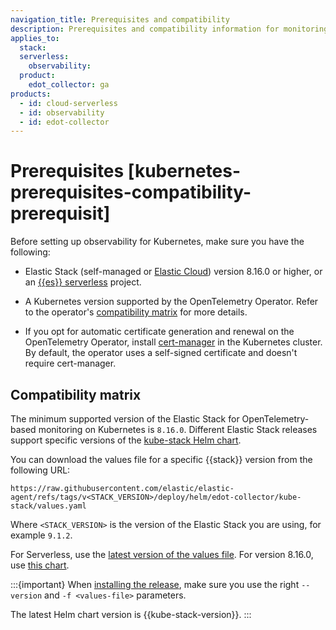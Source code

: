 ```yaml
---
navigation_title: Prerequisites and compatibility
description: Prerequisites and compatibility information for monitoring Kubernetes with EDOT.
applies_to:
  stack:
  serverless:
    observability:
  product:
    edot_collector: ga
products:
  - id: cloud-serverless
  - id: observability
  - id: edot-collector
---
```


# Prerequisites [kubernetes-prerequisites-compatibility-prerequisit]

Before setting up observability for Kubernetes, make sure you have the following:

- Elastic Stack (self-managed or [Elastic Cloud](https://www.elastic.co/cloud)) version 8.16.0 or higher, or an [{{es}} serverless](docs-content://solutions/search/serverless-elasticsearch-get-started.md) project.

- A Kubernetes version supported by the OpenTelemetry Operator. Refer to the operator's [compatibility matrix](https://github.com/open-telemetry/opentelemetry-operator/blob/main/docs/compatibility.md#compatibility-matrix) for more details.

- If you opt for automatic certificate generation and renewal on the OpenTelemetry Operator, install [cert-manager](https://cert-manager.io/docs/installation/) in the Kubernetes cluster. By default, the operator uses a self-signed certificate and doesn't require cert-manager.

## Compatibility matrix

The minimum supported version of the Elastic Stack for OpenTelemetry-based monitoring on Kubernetes is `8.16.0`. Different Elastic Stack releases support specific versions of the [kube-stack Helm chart](https://github.com/open-telemetry/opentelemetry-helm-charts/tree/main/charts/opentelemetry-kube-stack).

You can download the values file for a specific {{stack}} version from the following URL:

```
https://raw.githubusercontent.com/elastic/elastic-agent/refs/tags/v<STACK_VERSION>/deploy/helm/edot-collector/kube-stack/values.yaml
```

Where `<STACK_VERSION>` is the version of the Elastic Stack you are using, for example `9.1.2`.

For Serverless, use the [latest version of the values file](https://raw.githubusercontent.com/elastic/elastic-agent/refs/tags/v{{version.edot_collector}}/deploy/helm/edot-collector/kube-stack/managed_otlp/values.yaml). For version 8.16.0, use [this chart](https://raw.githubusercontent.com/elastic/opentelemetry/refs/heads/8.16/resources/kubernetes/operator/helm/values.yaml).

:::{important}
When [installing the release](/reference/use-cases/kubernetes/deployment.md), make sure you use the right `--version` and `-f <values-file>` parameters.

The latest Helm chart version is {{kube-stack-version}}.
:::
